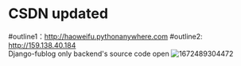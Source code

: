 # CSDN updated
#outline1：http://haoweifu.pythonanywhere.com
#outline2: http://159.138.40.184  
Django-fublog only backend's source code open
![1672489304472](https://user-images.githubusercontent.com/115386399/210136585-deb855d4-c04b-43f8-94d6-00bada28d389.jpg)
